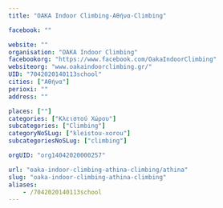 ```yaml
---
title: "OAKA Indoor Climbing-Αθήνα-Climbing"

facebook: ""

website: ""
organisation: "OAKA Indoor Climbing"
facebookorg: "https://www.facebook.com/OakaIndoorClimbing"
websiteorg: "www.oakaindoorclimbing.gr/"
UID: "7042020140113school"
cities: ["Αθήνα"]
perioxi: ""
address: ""

places: [""]
categories: ["Κλειστού Χώρου"]
subcategories: ["Climbing"]
categoryNoSLug: ["kleistou-xorou"]
subcategoriesNoSLug: ["climbing"]

orgUID: "org14042020000257"

url: "oaka-indoor-climbing-athina-climbing/athina"
slug: "oaka-indoor-climbing-athina-climbing"
aliases:
    - /7042020140113school
---
```






